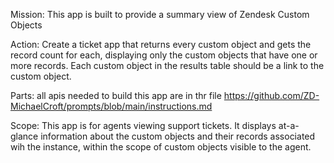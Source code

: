 Mission: This app is built to provide a summary view of Zendesk Custom Objects

Action: Create a ticket app that returns every custom object and gets the record count for each, displaying only the custom objects that have one or more records.  Each custom object in the results table should be a link to the custom object.
          
Parts: 
all apis needed to build this app are in thr file https://github.com/ZD-MichaelCroft/prompts/blob/main/instructions.md

Scope: This app is for agents viewing support tickets.  It displays at-a-glance information about the custom objects and their records associated wih the instance, within the scope of custom objects visible to the agent.

